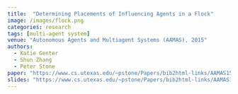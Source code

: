 ```yaml
---
title:  "Determining Placements of Influencing Agents in a Flock"
image: /images/flock.png
categories: research
tags: [multi-agent system]
venue: "Autonomous Agents and Multiagent Systems (AAMAS), 2015"
authors:
  - Katie Genter
  - Shun Zhang
  - Peter Stone
paper: "https://www.cs.utexas.edu/~pstone/Papers/bib2html-links/AAMAS15-katie-flocking.pdf"
slides: "https://www.cs.utexas.edu/~pstone/Papers/bib2html-links/AAMAS15-katie-flocking.slides.pdf"
---
```

